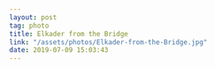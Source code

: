 ```yaml
---
layout: post
tag: photo
title: Elkader from the Bridge
link: "/assets/photos/Elkader-from-the-Bridge.jpg"
date: 2019-07-09 15:03:43
---
```

